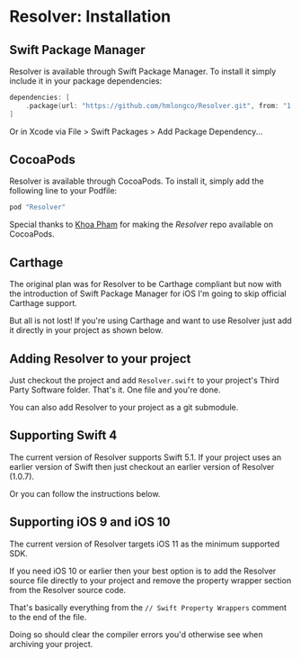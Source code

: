 #  Resolver: Installation

## Swift Package Manager

Resolver is available through Swift Package Manager. To install it simply include it in your package dependencies:

```swift
dependencies: [
    .package(url: "https://github.com/hmlongco/Resolver.git", from: "1.1.2"),
]
```

Or in Xcode via File > Swift Packages > Add Package Dependency...

## CocoaPods

Resolver is available through CocoaPods. To install it, simply add the following line to your Podfile:

```swift
pod "Resolver"
```

Special thanks to [Khoa Pham](https://github.com/onmyway133) for making the *Resolver* repo available on CocoaPods.

## Carthage

The original plan was for Resolver to be Carthage compliant but now with the introduction of Swift Package Manager for iOS I'm going to skip official Carthage support. 

But all is not lost! If you're using Carthage and want to use Resolver just add it directly in your project as shown below.

## Adding Resolver to your project

Just checkout the project and add `Resolver.swift` to your project's Third Party Software folder. That's it. One file and you're done.

You can also add Resolver to your project as a git submodule.

## Supporting Swift 4

The current version of Resolver supports Swift 5.1. If your project uses an earlier version of Swift then just checkout an earlier version of Resolver (1.0.7).

Or you can follow the instructions below.

## Supporting iOS 9 and iOS 10

The current version of Resolver targets iOS 11 as the minimum supported SDK. 

If you need iOS 10 or earlier then your best option is to add the Resolver source file directly to your project and remove the property wrapper section from the Resolver source code.  

That's basically everything from the `// Swift Property Wrappers` comment to the end of the file.

Doing so should clear the compiler errors you'd otherwise see when archiving your project.
